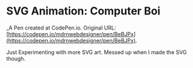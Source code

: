# SVG Animation: Computer Boi
 _A Pen created at CodePen.io. Original URL: [https://codepen.io/mdrnwebdesigner/pen/BeBJPx](https://codepen.io/mdrnwebdesigner/pen/BeBJPx).

 Just Experimenting with more SVG art. Messed up when I made the SVG though. 